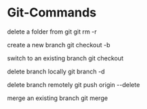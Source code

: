 # Git-Commands
delete a folder from git
git rm -r <Folder name>

create a new branch
git checkout -b <Branch name>

switch to an existing branch
git checkout <Branch name>

delete branch locally
git branch -d <Local Branch Name>

delete branch remotely
git push origin --delete <Remote Branch Name>

merge an existing branch
git merge <Branch Name>
